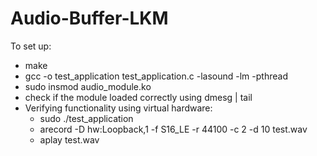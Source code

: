 # Audio-Buffer-LKM
To set up:
- make
- gcc -o test_application test_application.c -lasound -lm -pthread
- sudo insmod audio_module.ko
- check if the module loaded correctly using dmesg | tail
- Verifying functionality using virtual hardware:
  - sudo ./test_application
  - arecord -D hw:Loopback,1 -f S16_LE -r 44100 -c 2 -d 10 test.wav
  - aplay test.wav
